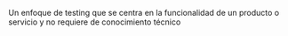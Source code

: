 Un enfoque de testing que se centra en la funcionalidad de un producto o servicio y no requiere de conocimiento técnico